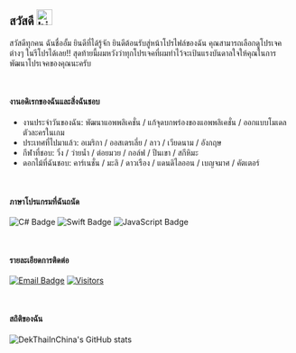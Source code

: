 ## สวัสดี <img src="https://user-images.githubusercontent.com/1303154/88677602-1635ba80-d120-11ea-84d8-d263ba5fc3c0.gif" width="28px" height="28px" alt="hi">

สวัสดีทุกคน ฉันชื่ออั้ม ยินดีที่ได้รู้จัก ยินดีต้อนรับสู่หน้าโปรไฟล์ของฉัน คุณสามารถเลือกดูโปรเจคต่างๆ ในรีโปรได้เลย!! สุดท้ายนี้ผมหวังว่าทุกโปรเจคที่ผมทำไว้จะเป้นแรงบันดาลใจให้คุณในการพัฒนาโปรเจคของคุณนะครับ

<br>

#### งานอดิเรกของฉันและสิ่งฉันชอบ

- งานประจำวันของฉัน: พัฒนาแอพพลิเคชั่น / แก้จุดบกพร่องของแอพพลิเคชั่น / ออกแบบโมเดลตัวละครในเกม
- ประเทศที่ไปมาแล้ว: อเมริกา / ออสเตรเลี่ย / ลาว / เวียดนาม / อังกฤษ
- กีฬาที่ชอบ: วิ่ง / ว่ายน้ำ / ต่อยมวย / กอล์ฟ / ปีนเขา / สกีหิมะ
- ดอกไม้ที่ฉันชอบ: คาร์เนชั่น / มะลิ / ดาวเรือง / แดนดิไลออน / เบญจมาศ / คัตเตอร์

<br>

#### ภาษาโปรแกรมที่ฉันถนัด

![C# Badge](https://img.shields.io/badge/-csharp-0cc206?style=for-the-badge&labelColor=black&logo=csharp&logoColor=0cc206) ![Swift Badge](https://img.shields.io/badge/-swift-ff8c00?style=for-the-badge&labelColor=black&logo=swift&logoColor=#ff8c00) ![JavaScript Badge](https://img.shields.io/badge/-javascript-faff00?style=for-the-badge&labelColor=black&logo=javascript&logoColor=faff00)

<br>

#### รายละเอียดการติดต่อ

[![Email Badge](https://img.shields.io/badge/-Email-ff001e?style=for-the-badge&labelColor=black&logo=gmail&logoColor=ffffff)](mailto:dekthaiinchina@gmail.com) [![Visitors](https://api.visitorbadge.io/api/visitors?path=https%3A%2F%2Fgithub.com%2Faumheybro&countColor=%232ccce4)](#)

<br>

#### สถิติของฉัน

![DekThaiInChina's GitHub stats](https://github-readme-stats.vercel.app/api?username=dekthaiinchina&count_private=true&theme=tokyonight&hide=contribs,prs)
